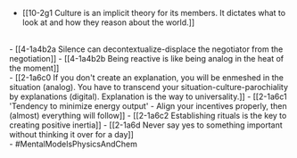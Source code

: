 - [[10-2g1 Culture is an implicit theory for its members. It dictates what to look at and how they reason about the world.]]
<br>
- [[4-1a4b2a Silence can decontextualize-displace the negotiator from the negotiation]]
- [[4-1a4b2b Being reactive is like being analog in the heat of the moment]]
<br>
- [[2-1a6c0 If you don't create an explanation, you will be enmeshed in the situation (analog). You have to transcend your situation-culture-parochiality by explanations (digital). Explanation is the way to universality.]]
- [[2-1a6c1 'Tendency to minimize energy output' - Align your incentives properly, then (almost) everything will follow]]
- [[2-1a6c2 Establishing rituals is the key to creating positive inertia]]
- [[2-1a6d Never say yes to something important without thinking it over for a day]]
<br>
- #MentalModelsPhysicsAndChem
